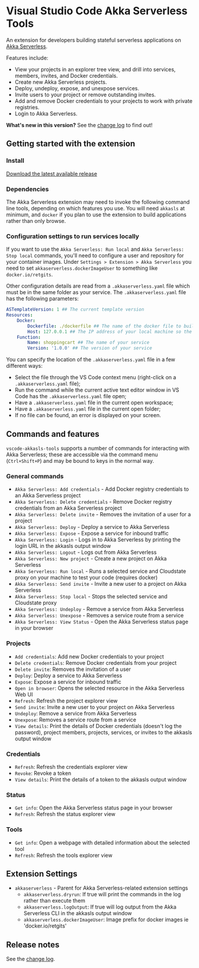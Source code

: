 # Visual Studio Code Akka Serverless Tools

An extension for developers building stateful serverless applications on [Akka Serverless](https://docs.cloudstate.com).

Features include:

* View your projects in an explorer tree view, and drill into services, members, invites, and Docker credentials.
* Create new Akka Serverless projects.
* Deploy, undeploy, expose, and unexpose services.
* Invite users to your project or remove outstanding invites.
* Add and remove Docker credentials to your projects to work with private registries.
* Login to Akka Serverless.

**What's new in this version?**  See the [change log](CHANGELOG.md) to find out!

## Getting started with the extension

### Install

[Download the latest available release](https://github.com/retgits/vscode-akkasls-tools/releases)

### Dependencies

The Akka Serverless extension may need to invoke the following command line tools, depending on which features you use. You will need `akkasls` at minimum, and `docker` if you plan to use the extension to build applications rather than only browse.

### Configuration settings to run services locally

If you want to use the `Akka Serverless: Run local` and `Akka Serverless: Stop local` commands, you'll need to configure a user and repository for your container images. Under `Settings > Extension > Akka Serverless` you need to set `akkaserverless.dockerImageUser` to something like `docker.io/retgits`.

Other configuration details are read from a `.akkaserverless.yaml` file which must be in the same folder as your service. The `.akkaserverless.yaml` file has the following parameters:

```yaml
ASTemplateVersion: 1 ## The current template version
Resources:
    Docker:
        Dockerfile: ./dockerfile ## The name of the docker file to build your container
        Host: 127.0.0.1 ## The IP address of your local machine so the container and proxy can communicate. If you do not specify this, the extension will try to find it for you.
    Function:
        Name: shoppingcart ## The name of your service
        Version: '1.0.0' ## The version of your service
```

You can specify the location of the `.akkaserverless.yaml` file in a few different ways:

* Select the file through the VS Code context menu (right-click on a `.akkaserverless.yaml` file);
* Run the command while the current active text editor window in VS Code has the `.akkaserverless.yaml` file open;
* Have a `.akkaserverless.yaml` file in the current open workspace;
* Have a `.akkaserverless.yaml` file in the current open folder;
* If no file can be found, an error is displayed on your screen.

## Commands and features

`vscode-akkasls-tools` supports a number of commands for interacting with Akka Serverless; these are accessible via the command menu (`Ctrl+Shift+P`) and may be bound to keys in the normal way.

### General commands

* `Akka Serverless: Add credentials` - Add Docker registry credentials to an Akka Serverless project
* `Akka Serverless: Delete credentials` - Remove Docker registry credentials from an Akka Serverless project
* `Akka Serverless: Delete invite` - Removes the invitation of a user for a project
* `Akka Serverless: Deploy` - Deploy a service to Akka Serverless
* `Akka Serverless: Expose` - Expose a service for inbound traffic
* `Akka Serverless: Login` - Logs in to Akka Serverless by printing the login URL in the akkasls output window
* `Akka Serverless: Logout` - Logs out from Akka Serverless
* `Akka Serverless: New project` - Create a new project on Akka Serverless
* `Akka Serverless: Run local` - Runs a selected service and Cloudstate proxy on your machine to test your code (requires docker)
* `Akka Serverless: Send invite` - Invite a new user to a project on Akka Serverless
* `Akka Serverless: Stop local` - Stops the selected service and Cloudstate proxy
* `Akka Serverless: Undeploy` - Remove a service from Akka Serverless
* `Akka Serverless: Unexpose` - Removes a service route from a service
* `Akka Serverless: View Status` - Open the Akka Serverless status page in your browser

### Projects

* `Add credentials`: Add new Docker credentials to your project
* `Delete credentials`: Remove Docker credentials from your project
* `Delete invite`: Removes the invitation of a user
* `Deploy`: Deploy a service to Akka Serverless
* `Expose`: Expose a service for inbound traffic
* `Open in browser`: Opens the selected resource in the Akka Serverless Web UI
* `Refresh`: Refresh the project explorer view
* `Send invite`: Invite a new user to your project on Akka Serverless
* `Undeploy`: Remove a service from Akka Serverless
* `Unexpose`: Removes a service route from a service
* `View details`: Print the details of Docker credentials (doesn't log the password), project members, projects, services, or invites to the akkasls output window

### Credentials

* `Refresh`: Refresh the credentials explorer view
* `Revoke`: Revoke a token
* `View details`: Print the details of a token to the akkasls output window

### Status

* `Get info`: Open the Akka Serverless status page in your browser
* `Refresh`: Refresh the status explorer view

### Tools

* `Get info`: Open a webpage with detailed information about the selected tool
* `Refresh`: Refresh the tools explorer view

## Extension Settings

* `akkaserverless` - Parent for Akka Serverless-related extension settings
    * `akkaserverless.dryrun`: If true will print the commands in the log rather than execute them
    * `akkaserverless.logOutput`: If true will log output from the Akka Serverless CLI in the akkasls output window
    * `akkaserverless.dockerImageUser`: Image prefix for docker images ie 'docker.io/retgits'

## Release notes

See the [change log](CHANGELOG.md).